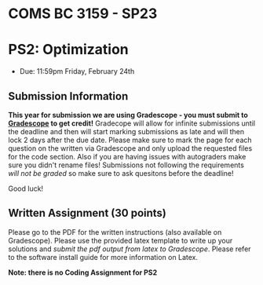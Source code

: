 # COMS BC 3159 - SP23
# PS2: Optimization
* Due: 11:59pm Friday, February 24th

## Submission Information

**This year for submission we are using Gradescope - you must submit to [Gradescope](https://www.gradescope.com/courses/489410) to get credit!** Gradecope will allow for infinite submissions until the deadline and then will start marking submissions as late and will then lock 2 days after the due date. Please make sure to mark the page for each question on the written via Gradescope and only upload the requested files for the code section. Also if you are having issues with autograders make sure you didn't rename files! Submissions not following the requirements *will not be graded* so make sure to ask quesitons before the deadline!

Good luck!

## Written Assignment (30 points)

Please go to the PDF for the written instructions (also available on Gradescope). Please use the provided latex template to write up your solutions and *submit the pdf output from latex to Gradescope*. Please refer to the software install guide for more information on Latex.

**Note: there is no Coding Assignment for PS2**